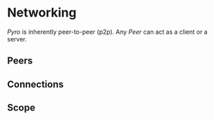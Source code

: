 # Networking
_Pyro_ is inherently peer-to-peer (p2p). Any _Peer_ can act as a client or a server.

## Peers

## Connections

## Scope





